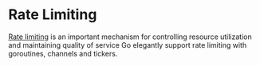 # Rate Limiting

[Rate limiting](https://en.wikipedia.org/wiki/Rate_limiting) is an important mechanism for controlling resource utilization and maintaining quality of service Go elegantly support rate limiting with goroutines, channels and tickers.     